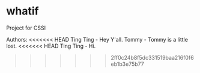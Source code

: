 # whatif
Project for CSSI

Authors:
<<<<<<< HEAD
Ting Ting - Hey Y'all.
Tommy - Tommy is a little lost.
<<<<<<< HEAD
Ting Ting - Hi.

>>>>>>> 2ff0c24b8f5dc331519baa216f0f6eb1b3e75b77

